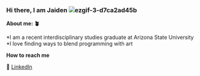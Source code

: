 ### Hi there, I am Jaiden ![ezgif-3-d7ca2ad45b](https://user-images.githubusercontent.com/8977333/147840202-16d1be92-1bfe-4656-89c5-7f11a5de6183.gif)


**About me: 🪴**

*I am a recent interdisciplinary studies graduate at Arizona State University
*I love finding ways to blend programming with art

**How to reach me**

💌 [LinkedIn](https://www.linkedin.com/in/jaiden-esprit-250568202/)
